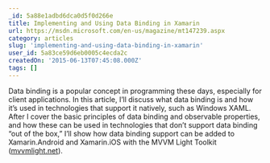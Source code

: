 ```yaml
---
_id: 5a88e1adbd6dca0d5f0d266e
title: Implementing and Using Data Binding in Xamarin
url: https://msdn.microsoft.com/en-us/magazine/mt147239.aspx
category: articles
slug: 'implementing-and-using-data-binding-in-xamarin'
user_id: 5a83ce59d6eb0005c4ecda2c
createdOn: '2015-06-13T07:45:08.000Z'
tags: []
---
```


Data binding is a popular concept in programming these days, especially for client applications. In this article, I’ll discuss what data binding is and how it’s used in technologies that support it natively, such as Windows XAML. After I cover the basic principles of data binding and observable properties, and how these can be used in technologies that don’t support data binding “out of the box,” I’ll show how data binding support can be added to Xamarin.Android and Xamarin.iOS with the MVVM Light Toolkit (<a id="ctl00_MTContentSelector1_mainContentContainer_ctl03" href="http://mvvmlight.net/">mvvmlight.net</a>).
